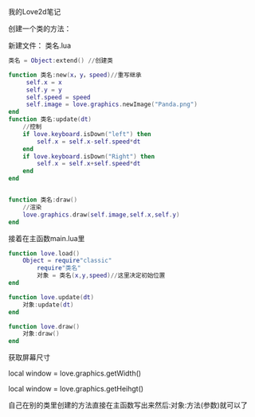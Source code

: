 我的Love2d笔记

创建一个类的方法：

新建文件：    类名.lua

```lua
类名 = Object:extend() //创建类

function 类名:new(x，y，speed)//重写继承
     self.x = x
     self.y = y
     self.speed = speed
     self.image = love.graphics.newImage("Panda.png")
end
function 类名:update(dt)
    //控制
    if love.keyboard.isDown("left") then
        self.x = self.x-self.speed*dt
    end
    if love.keyboard.isDown("Right") then
        self.x = self.x+self.speed*dt
    end
end


function 类名:draw()
    //渲染
    love.graphics.draw(self.image,self.x,self.y)
end
```

接着在主函数main.lua里

```lua
function love.load()
    Object = require"classic"
        require"类名"
        对象 = 类名(x,y,speed)//这里决定初始位置
end

function love.update(dt)
    对象:update(dt)
end

function love.draw()
    对象:draw()
end
```

获取屏幕尺寸

local window = love.graphics.getWidth()

local window = love.graphics.getHeihgt()

自己在别的类里创建的方法直接在主函数写出来然后:对象:方法(参数)就可以了